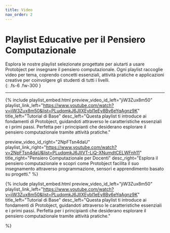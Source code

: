 ```yaml
---
title: Video
nav_order: 2
---
```



# Playlist Educative per il Pensiero Computazionale

Esplora le nostre playlist selezionate progettate per aiutarti a usare Protobject per insegnare il pensiero computazionale. Ogni playlist raccoglie video per tema, coprendo concetti essenziali, attività pratiche e applicazioni creative per coinvolgere gli studenti di tutti i livelli.  
{: .fs-6 .fw-300 }

---

{% include playlist_embed.html 
preview_video_id_left="jiW3Zux8m50" 
playlist_link_left="https://www.youtube.com/watch?v=jiW3Zux8m50&list=PLudqmkJ6JIlXEybl1eEy8Bv6eYqAgnz9K"
title_left="Tutorial di Base"
desc_left="Questa playlist ti introduce ai fondamenti di Protobject, guidandoti attraverso le caratteristiche essenziali e i primi passi. Perfetta per i principianti che desiderano esplorare il pensiero computazionale tramite attività pratiche."

preview_video_id_right="2NpFTsn4daU" 
playlist_link_right="https://www.youtube.com/watch?v=2NpFTsn4daU&list=PLudqmkJ6JIlVT-LiQ-XNumdtCELWFnh11"
title_right="Pensiero Computazionale per Docenti"
desc_right="Esplora il pensiero computazionale e scopri come Protobject facilita il suo insegnamento attraverso programmazione, sensori e apprendimento basato su progetti."
%}

{% include playlist_embed.html 
preview_video_id_left="jiW3Zux8m50" 
playlist_link_left="https://www.youtube.com/watch?v=jiW3Zux8m50&list=PLudqmkJ6JIlXEybl1eEy8Bv6eYqAgnz9K"
title_left="Tutorial di Base"
desc_left="Questa playlist ti introduce ai fondamenti di Protobject, guidandoti attraverso le caratteristiche essenziali e i primi passi. Perfetta per i principianti che desiderano esplorare il pensiero computazionale tramite attività pratiche."


%}
